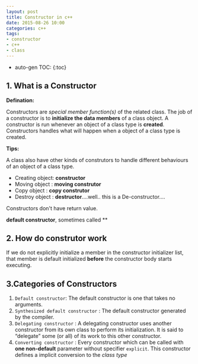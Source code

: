 ```yaml
---
layout: post
title: Constructor in c++
date: 2015-08-26 10:00
categories: c++
tags:
- constructor
- c++
- class
---
```


* auto-gen TOC:
{:toc}

## 1. What is a **Constructor**

**Defination:**
>
Constructors are *special member function(s)* of the related class. The job of a constructor is to **initialize the data members** of a class object. A constructor is run whenever an object of a class type is **created**.
Constructors handles what will happen when a object of a class type is created.

**Tips:**
>
A class also have other kinds of construtors to handle different behaviours of an object of a class type.  
- Creating object: **constructor**
- Moving object  : **moving construtor**
- Copy object    : **copy construtor**
- Destroy object : **destructor**....well.. this is a De-constructor....

Constructors don't have return value.

**default constructor**, sometimes called **

## 2. How do construtor work

If we do not explicitly initialize a member in the constructor initializer list, that member is default initialized **before** the constructor body starts executing.

## 3.Categories of Constructors

1. `Default constructor`: The default constructor is one that takes no arguments.  
2. `Synthesized default constructor` : The default constructor generated by the compiler.  
3. `Delegating constructor` : A delegating constructor uses another constructor from its own class to perform its initialization. It is said to “delegate” some (or all) of its work to this other constructor.
4. `Converting constructor` : Every constructor which can be called with **one non-default** parameter without specifier `explicit`. This constructor defines a implicit conversion to the *class type*



